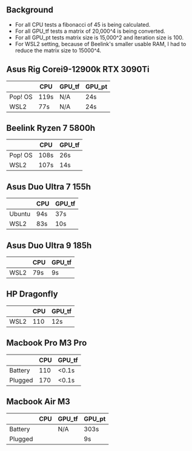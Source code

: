 ## Background
* For all CPU tests a fibonacci of 45 is being calculated.
* For all GPU_tf tests a matrix of 20,000^4 is being converted.
* For all GPU_pt tests matrix size is 15,000^2 and iteration size is 100.
* For WSL2 setting, because of Beelink's smaller usable RAM, I had to reduce the matrix size to 15000^4.

## Asus Rig Corei9-12900k RTX 3090Ti
|         |  CPU | GPU_tf | GPU_pt |
|---------|------|--------|--------|
| Pop! OS | 119s |   N/A  |   24s  |
| WSL2    |  77s |   N/A  |   24s  |


## Beelink Ryzen 7 5800h
|         | CPU  | GPU_tf |
|---------|------|--------|
| Pop! OS | 108s |   26s  |
| WSL2    | 107s |   14s  |

## Asus Duo Ultra 7 155h
|         | CPU | GPU_tf |
|---------|-----|--------|
| Ubuntu  | 94s |   37s  |
| WSL2    | 83s |   10s  |

## Asus Duo Ultra 9 185h
|         | CPU | GPU_tf |
|---------|-----|--------|
| WSL2    | 79s |   9s   |

## HP Dragonfly
|         | CPU | GPU_tf |
|---------|-----|--------|
| WSL2    | 110 |   12s  |

## Macbook Pro M3 Pro
|         | CPU |  GPU_tf |
|---------|-----| --------|
| Battery | 110 |  <0.1s  |
| Plugged | 170 |  <0.1s  |

## Macbook Air M3
|         | CPU | GPU_tf | GPU_pt |
|---------|-----|--------|--------|
| Battery |     |   N/A  |  303s  |
| Plugged |     |        |   9s   |